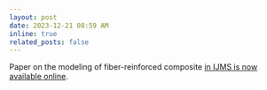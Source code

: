 ```yaml
---
layout: post
date: 2023-12-21 08:59 AM
inline: true
related_posts: false
---
```


Paper on the modeling of fiber-reinforced composite [in IJMS is now available online](https://www.sciencedirect.com/science/article/pii/S0022509624000346).
